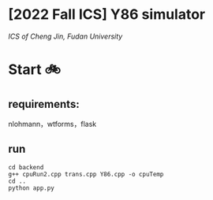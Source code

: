 # [2022 Fall ICS] Y86 simulator
*ICS of Cheng Jin, Fudan University*

# Start 🚲

## requirements:

nlohmann，wtforms，flask

## run
```
cd backend
g++ cpuRun2.cpp trans.cpp Y86.cpp -o cpuTemp
cd ..
python app.py
```
